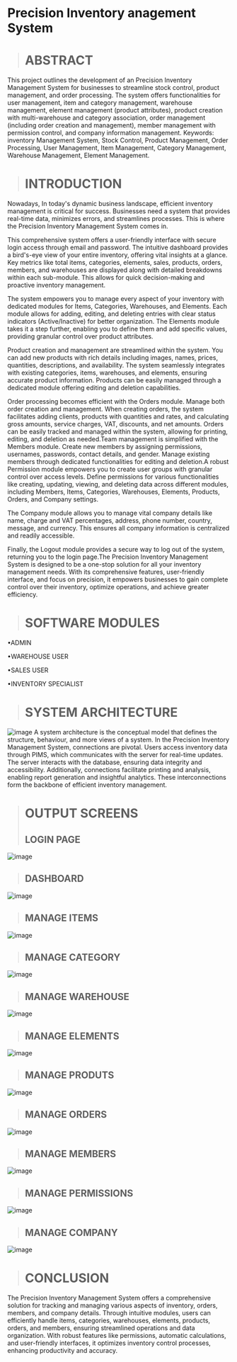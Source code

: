 # Precision Inventory anagement System

># ABSTRACT
This project outlines the development of an Precision Inventory Management System for businesses to streamline stock control, product management, and order processing. The system offers functionalities for user management, item and category management, warehouse management, element management (product attributes), product creation with multi-warehouse and category association, order management (including order creation and management), member management with permission control, and company information management.
Keywords: inventory Management System, Stock Control, Product Management, Order Processing, User Management, Item Management, Category Management, Warehouse Management, Element Management.
># INTRODUCTION
Nowadays, In today's dynamic business landscape, efficient inventory management is critical for success. Businesses need a system that provides real-time data, minimizes errors, and streamlines processes. This is where the Precision Inventory Management System comes in.

This comprehensive system offers a user-friendly interface with secure login access through email and password. The intuitive dashboard provides a bird's-eye view of your entire inventory, offering vital insights at a glance. Key metrics like total items, categories, elements, sales, products, orders, members, and warehouses are displayed along with detailed breakdowns within each sub-module. This allows for quick decision-making and proactive inventory management.

The system empowers you to manage every aspect of your inventory with dedicated modules for Items, Categories, Warehouses, and Elements. Each module allows for adding, editing, and deleting entries with clear status indicators (Active/Inactive) for better organization. The Elements module takes it a step further, enabling you to define them and add specific values, providing granular control over product attributes.

Product creation and management are streamlined within the system. You can add new products with rich details including images, names, prices, quantities, descriptions, and availability. The system seamlessly integrates with existing categories, items, warehouses, and elements, ensuring accurate product information. Products can be easily managed through a dedicated module offering editing and deletion capabilities.

Order processing becomes efficient with the Orders module. Manage both order creation and management. When creating orders, the system facilitates adding clients, products with quantities and rates, and calculating gross amounts, service charges, VAT, discounts, and net amounts. Orders can be easily tracked and managed within the system, allowing for printing, editing, and deletion as needed.Team management is simplified with the Members module. Create new members by assigning permissions, usernames, passwords, contact details, and gender. Manage existing members through dedicated functionalities for editing and deletion.A robust Permission module empowers you to create user groups with granular control over access levels. Define permissions for various functionalities like creating, updating, viewing, and deleting data across different modules, including Members, Items, Categories, Warehouses, Elements, Products, Orders, and Company settings.

The Company module allows you to manage vital company details like name, charge and VAT percentages, address, phone number, country, message, and currency. This ensures all company information is centralized and readily accessible.

Finally, the Logout module provides a secure way to log out of the system, returning you to the login page.The Precision Inventory Management System is designed to be a one-stop solution for all your inventory management needs. With its comprehensive features, user-friendly interface, and focus on precision, it empowers businesses to gain complete control over their inventory, optimize operations, and achieve greater efficiency.
># SOFTWARE MODULES
•ADMIN

•WAREHOUSE USER

•SALES USER

•INVENTORY SPECIALIST
># SYSTEM ARCHITECTURE
![image](https://github.com/user-attachments/assets/3f25aa31-fa53-4981-a1cf-debc918a7120)
A system architecture is the conceptual model that defines the structure, behaviour, and more views of a system. In the Precision Inventory Management System, connections are pivotal. Users access inventory data through PIMS, which communicates with the server for real-time updates. The server interacts with the database, ensuring data integrity and accessibility. Additionally, connections facilitate printing and analysis, enabling report generation and insightful analytics. These interconnections form the backbone of efficient inventory management.
># OUTPUT SCREENS
>## LOGIN PAGE
![image](https://github.com/user-attachments/assets/4f722fba-15e1-49d5-adca-1a00081f1cc9)
>## DASHBOARD
![image](https://github.com/user-attachments/assets/c4ace413-6924-4561-938c-4b50c7bf5774)
>## MANAGE ITEMS
![image](https://github.com/user-attachments/assets/db04fcc9-c5b7-441c-be86-448bab86e0e8)
>## MANAGE CATEGORY
![image](https://github.com/user-attachments/assets/5e8e5ffc-23e7-4d42-9a71-023d2f741a23)
>## MANAGE WAREHOUSE
![image](https://github.com/user-attachments/assets/46b8fe66-97e2-4ba2-9f14-e3177fa3bbd8)
>## MANAGE ELEMENTS
![image](https://github.com/user-attachments/assets/b8d70061-f0e0-439e-a311-40ded0f7bc9e)
>## MANAGE PRODUTS
![image](https://github.com/user-attachments/assets/1f3a3a5f-fd58-41ca-b927-00ce022d210f)
>## MANAGE ORDERS
![image](https://github.com/user-attachments/assets/df761bdc-212e-4348-8c05-a0b365386234)
>## MANAGE MEMBERS
![image](https://github.com/user-attachments/assets/575eced6-4823-4910-b8e3-f3373063f0b9)
>## MANAGE PERMISSIONS
![image](https://github.com/user-attachments/assets/abb85a9b-35f5-47b3-b975-e3899abe1ed7)
>## MANAGE COMPANY
![image](https://github.com/user-attachments/assets/a4e88a62-7e4f-4913-9c31-6b189e5a8ac8)
># CONCLUSION
The Precision Inventory Management System offers a comprehensive solution for tracking and managing various aspects of inventory, orders, members, and company details. Through intuitive modules, users can efficiently handle items, categories, warehouses, elements, products, orders, and members, ensuring streamlined operations and data organization. With robust features like permissions, automatic calculations, and user-friendly interfaces, it optimizes inventory control processes, enhancing productivity and accuracy.



